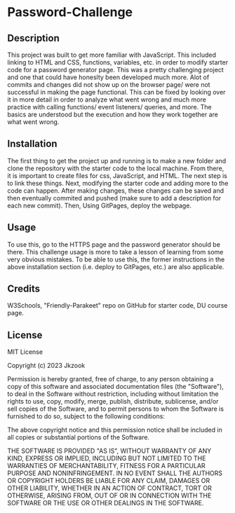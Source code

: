 # Password-Challenge

## Description
This project was built to get more familiar with JavaScript. This included linking to HTML and CSS, functions, variables, etc. in order to modify starter code for  a password  generator page. This was a pretty challenging project and one that could have honeslty been developed much more. Alot of commits and changes did not  show up on the browser page/ were not successful in making the page functional. This can be fixed by looking over it in more detail in order to analyze what went wrong and much more practice with calling functions/ event listeners/ queries, and more. The basics are understood but the execution and how they work together are what went wrong. 

## Installation
The first thing to get the project up and running is to make a new folder and clone the repository with the starter code to the local machine. From there, it is important to create  files for css, JavaScript, and HTML. The next step is to link  these things. Next, modifying the starter code and adding  more to the code can  happen. After making changes, these changes can be saved and then eventually commited and pushed (make sure to add a  description for each new commit). Then, Using GitPages, deploy the webpage.

## Usage
To use this, go to the HTTPS page and the  password generator should be there. This challenge usage is more to take a lesson of learning from some very obvious mistakes. To be able to use this, the former instructions in the above installation section (i.e. deploy to GitPages, etc.) are also applicable.

## Credits
W3Schools, "Friendly-Parakeet" repo on GitHub for  starter code, DU course page.

## License
MIT License

Copyright (c) 2023 Jkzook

Permission is hereby granted, free of charge, to any person obtaining a copy
of this software and associated documentation files (the "Software"), to deal
in the Software without restriction, including without limitation the rights
to use, copy, modify, merge, publish, distribute, sublicense, and/or sell
copies of the Software, and to permit persons to whom the Software is
furnished to do so, subject to the following conditions:

The above copyright notice and this permission notice shall be included in all
copies or substantial portions of the Software.

THE SOFTWARE IS PROVIDED "AS IS", WITHOUT WARRANTY OF ANY KIND, EXPRESS OR
IMPLIED, INCLUDING BUT NOT LIMITED TO THE WARRANTIES OF MERCHANTABILITY,
FITNESS FOR A PARTICULAR PURPOSE AND NONINFRINGEMENT. IN NO EVENT SHALL THE
AUTHORS OR COPYRIGHT HOLDERS BE LIABLE FOR ANY CLAIM, DAMAGES OR OTHER
LIABILITY, WHETHER IN AN ACTION OF CONTRACT, TORT OR OTHERWISE, ARISING FROM,
OUT OF OR IN CONNECTION WITH THE SOFTWARE OR THE USE OR OTHER DEALINGS IN THE
SOFTWARE.